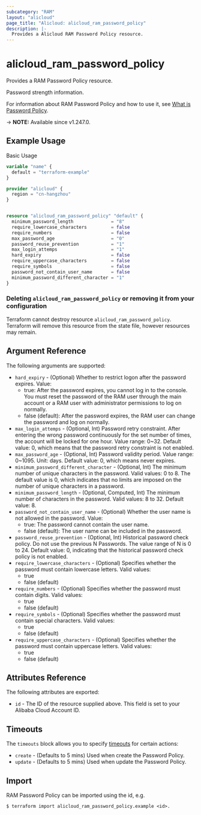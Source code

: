 ```yaml
---
subcategory: "RAM"
layout: "alicloud"
page_title: "Alicloud: alicloud_ram_password_policy"
description: |-
  Provides a Alicloud RAM Password Policy resource.
---
```


# alicloud_ram_password_policy

Provides a RAM Password Policy resource.

Password strength information.

For information about RAM Password Policy and how to use it, see [What is Password Policy](https://next.api.alibabacloud.com/document/Ram/2015-05-01/SetPasswordPolicy).

-> **NOTE:** Available since v1.247.0.

## Example Usage

Basic Usage

```terraform
variable "name" {
  default = "terraform-example"
}

provider "alicloud" {
  region = "cn-hangzhou"
}


resource "alicloud_ram_password_policy" "default" {
  minimum_password_length              = "8"
  require_lowercase_characters         = false
  require_numbers                      = false
  max_password_age                     = "0"
  password_reuse_prevention            = "1"
  max_login_attemps                    = "1"
  hard_expiry                          = false
  require_uppercase_characters         = false
  require_symbols                      = false
  password_not_contain_user_name       = false
  minimum_password_different_character = "1"
}
```

### Deleting `alicloud_ram_password_policy` or removing it from your configuration

Terraform cannot destroy resource `alicloud_ram_password_policy`. Terraform will remove this resource from the state file, however resources may remain.

## Argument Reference

The following arguments are supported:
* `hard_expiry` - (Optional) Whether to restrict logon after the password expires. Value:
  - true: After the password expires, you cannot log in to the console. You must reset the password of the RAM user through the main account or a RAM user with administrator permissions to log on normally.
  - false (default): After the password expires, the RAM user can change the password and log on normally.
* `max_login_attemps` - (Optional, Int) Password retry constraint. After entering the wrong password continuously for the set number of times, the account will be locked for one hour.
Value range: 0~32.
Default value: 0, which means that the password retry constraint is not enabled.
* `max_password_age` - (Optional, Int) Password validity period.
Value range: 0~1095. Unit: days.
Default value: 0, which means never expires.
* `minimum_password_different_character` - (Optional, Int) The minimum number of unique characters in the password.
Valid values: 0 to 8.
The default value is 0, which indicates that no limits are imposed on the number of unique characters in a password.
* `minimum_password_length` - (Optional, Computed, Int) The minimum number of characters in the password.
Valid values: 8 to 32. Default value: 8.
* `password_not_contain_user_name` - (Optional) Whether the user name is not allowed in the password. Value:
  - true: The password cannot contain the user name.
  - false (default): The user name can be included in the password.
* `password_reuse_prevention` - (Optional, Int) Historical password check policy.
Do not use the previous N Passwords. The value range of N is 0 to 24.
Default value: 0, indicating that the historical password check policy is not enabled.
* `require_lowercase_characters` - (Optional) Specifies whether the password must contain lowercase letters. Valid values:
  - true
  - false (default)
* `require_numbers` - (Optional) Specifies whether the password must contain digits. Valid values:
  - true
  - false (default)
* `require_symbols` - (Optional) Specifies whether the password must contain special characters. Valid values:
  - true
  - false (default)
* `require_uppercase_characters` - (Optional) Specifies whether the password must contain uppercase letters. Valid values:
  - true
  - false (default)

## Attributes Reference

The following attributes are exported:
* `id` - The ID of the resource supplied above. This field is set to your Alibaba Cloud Account ID.

## Timeouts

The `timeouts` block allows you to specify [timeouts](https://www.terraform.io/docs/configuration-0-11/resources.html#timeouts) for certain actions:
* `create` - (Defaults to 5 mins) Used when create the Password Policy.
* `update` - (Defaults to 5 mins) Used when update the Password Policy.

## Import

RAM Password Policy can be imported using the id, e.g.

```shell
$ terraform import alicloud_ram_password_policy.example <id>.
```